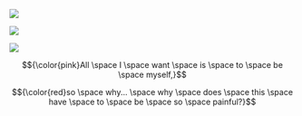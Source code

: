 ![](https://64.media.tumblr.com/2a52c032aa38d6c2e7162048c2812fa1/2f5d0fcaab8dfb1e-39/s1280x1920/35187ddd5f6e100b773639268b5ca39ddc01d407.pnj)

![](https://64.media.tumblr.com/050d51e6d11b727569d69056be9e52b7/788e402c691f4fe0-ff/s1280x1920/91662bd37bd955256c9ba95f5b87706a315fa69c.jpg)

![](https://64.media.tumblr.com/0356dcad1abe36957e289c33888f9061/2f5d0fcaab8dfb1e-c1/s1280x1920/38b3d3e89c0c5180494189427b6f5de8a2b9a266.pnj)

$${\color{pink}All \space I \space want \space is \space to \space be \space myself,}$$

$${\color{red}so \space why... \space why \space does \space this \space have \space to \space be \space so \space painful?}$$

